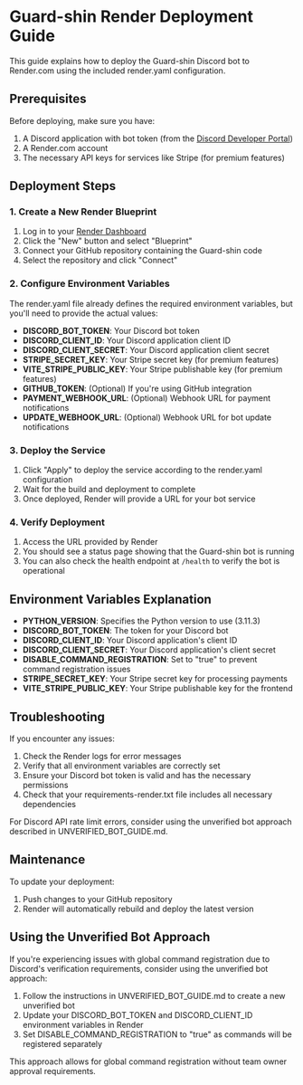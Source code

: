 # Guard-shin Render Deployment Guide

This guide explains how to deploy the Guard-shin Discord bot to Render.com using the included render.yaml configuration.

## Prerequisites

Before deploying, make sure you have:

1. A Discord application with bot token (from the [Discord Developer Portal](https://discord.com/developers/applications))
2. A Render.com account
3. The necessary API keys for services like Stripe (for premium features)

## Deployment Steps

### 1. Create a New Render Blueprint

1. Log in to your [Render Dashboard](https://dashboard.render.com)
2. Click the "New" button and select "Blueprint"
3. Connect your GitHub repository containing the Guard-shin code
4. Select the repository and click "Connect"

### 2. Configure Environment Variables

The render.yaml file already defines the required environment variables, but you'll need to provide the actual values:

- **DISCORD_BOT_TOKEN**: Your Discord bot token
- **DISCORD_CLIENT_ID**: Your Discord application client ID
- **DISCORD_CLIENT_SECRET**: Your Discord application client secret
- **STRIPE_SECRET_KEY**: Your Stripe secret key (for premium features)
- **VITE_STRIPE_PUBLIC_KEY**: Your Stripe publishable key (for premium features)
- **GITHUB_TOKEN**: (Optional) If you're using GitHub integration
- **PAYMENT_WEBHOOK_URL**: (Optional) Webhook URL for payment notifications
- **UPDATE_WEBHOOK_URL**: (Optional) Webhook URL for bot update notifications

### 3. Deploy the Service

1. Click "Apply" to deploy the service according to the render.yaml configuration
2. Wait for the build and deployment to complete
3. Once deployed, Render will provide a URL for your bot service

### 4. Verify Deployment

1. Access the URL provided by Render
2. You should see a status page showing that the Guard-shin bot is running
3. You can also check the health endpoint at `/health` to verify the bot is operational

## Environment Variables Explanation

- **PYTHON_VERSION**: Specifies the Python version to use (3.11.3)
- **DISCORD_BOT_TOKEN**: The token for your Discord bot
- **DISCORD_CLIENT_ID**: Your Discord application's client ID
- **DISCORD_CLIENT_SECRET**: Your Discord application's client secret
- **DISABLE_COMMAND_REGISTRATION**: Set to "true" to prevent command registration issues
- **STRIPE_SECRET_KEY**: Your Stripe secret key for processing payments
- **VITE_STRIPE_PUBLIC_KEY**: Your Stripe publishable key for the frontend

## Troubleshooting

If you encounter any issues:

1. Check the Render logs for error messages
2. Verify that all environment variables are correctly set
3. Ensure your Discord bot token is valid and has the necessary permissions
4. Check that your requirements-render.txt file includes all necessary dependencies

For Discord API rate limit errors, consider using the unverified bot approach described in UNVERIFIED_BOT_GUIDE.md.

## Maintenance

To update your deployment:

1. Push changes to your GitHub repository
2. Render will automatically rebuild and deploy the latest version

## Using the Unverified Bot Approach

If you're experiencing issues with global command registration due to Discord's verification requirements, consider using the unverified bot approach:

1. Follow the instructions in UNVERIFIED_BOT_GUIDE.md to create a new unverified bot
2. Update your DISCORD_BOT_TOKEN and DISCORD_CLIENT_ID environment variables in Render
3. Set DISABLE_COMMAND_REGISTRATION to "true" as commands will be registered separately

This approach allows for global command registration without team owner approval requirements.